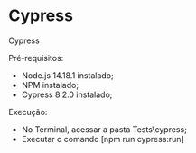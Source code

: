 # Cypress
Cypress

Pré-requisitos:
 - Node.js 14.18.1 instalado;
 - NPM instalado;
 - Cypress 8.2.0 instalado;

Execução:
 - No Terminal, acessar a pasta Tests\cypress;
 - Executar o comando [npm run cypress:run]
